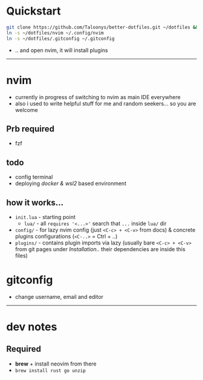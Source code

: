 # Quickstart
```sh
git clone https://github.com/Taloonys/better-dotfiles.git ~/dotfiles && cd ~/dotfiles
ln -s ~/dotfiles/nvim ~/.config/nvim
ln -s ~/dotfiles/.gitconfig ~/.gitconfig
```
* .. and open nvim, it will install plugins

---

# nvim
* currently in progress of switching to nvim as main IDE everywhere
* also i used to write helpful stuff for me and random seekers... so you are welcome

## Prb required
* fzf

## todo
* config terminal
* deploying *docker & wsl2* based environment

## how it works...
* `init.lua` - starting point
  * `lua/` - all `requires '<...>'` search that `...` inside `lua/` dir
* `config/` - for lazy nvim config (just `<C-c> + <C-v>` from docs) & concrete plugins configurations (`<C-..>` = Ctrl + ..)
* `plugins/` - contains plugin imports via lazy (usually bare `<C-c> + <C-v>` from git pages under *Installation*.. their dependencies are inside this files)

# gitconfig
* change username, email and editor

---

# dev notes
## Required
* **brew** + install neovim from there
* `brew install rust go unzip`
